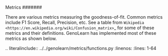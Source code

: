 Metrics
#######

There are various metrics measuring the goodness-of-fit. Common metrics include F1 Score, Recall, Precision, etc. See a table from `Wikipedia <https://en.wikipedia.org/wiki/Confusion_matrix>`_ for some of these metrics and their definitions. GenoLearn has implemented most of these metrics as shown below.

.. literalinclude:: ../../genolearn/metrics/functions.py
    :linenos:
    :lines: 1-64